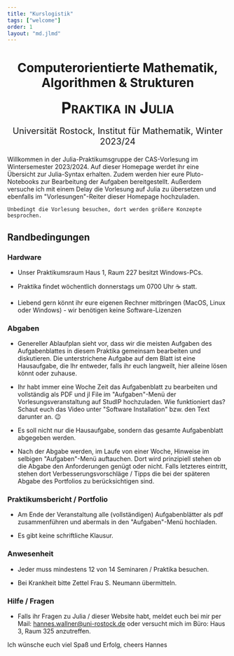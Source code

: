 ```yaml
---
title: "Kurslogistik"
tags: ["welcome"]
order: 1
layout: "md.jlmd"
---
```



<h1 style="text-align:center">
		Computerorientierte Mathematik, Algorithmen & Strukturen
</h1>
<div style="text-align:center">
    <p style="font-weight:bold; font-size: 35px; font-variant: small-caps; margin: 0px">
        Praktika in  Julia
    </p>
    <p style="font-size: 20px;">
        Universität Rostock, Institut für Mathematik, Winter 2023/24<br>
    </p>
</div>


Willkommen in der Julia-Praktikumsgruppe der CAS-Vorlesung im Wintersemester 2023/2024. Auf dieser Homepage werdet ihr eine Übersicht
zur Julia-Syntax erhalten. Zudem werden hier eure Pluto-Notebooks zur Bearbeitung der Aufgaben bereitgestellt. Außerdem versuche ich mit einem Delay die Vorlesung auf Julia zu übersetzen und ebenfalls im "Vorlesungen"-Reiter dieser Homepage hochzuladen.

~~~
Unbedingt die Vorlesung besuchen, dort werden größere Konzepte besprochen.
~~~

## Randbedingungen

### Hardware
- Unser Praktikumsraum Haus 1, Raum 227 besitzt Windows-PCs. 

- Praktika findet wöchentlich donnerstags um 0700 Uhr ☕️ statt.

- Liebend gern könnt ihr eure eigenen Rechner mitbringen (MacOS, Linux oder Windows) - wir benötigen keine Software-Lizenzen

### Abgaben 
- Genereller Ablaufplan sieht vor, dass wir die meisten Aufgaben des Aufgabenblattes in diesem Praktika gemeinsam bearbeiten und diskutieren. Die unterstrichene Aufgabe auf dem Blatt ist eine Hausaufgabe, die Ihr entweder, falls ihr euch langweilt, hier alleine lösen könnt oder zuhause. 

- Ihr habt immer eine Woche Zeit das Aufgabenblatt zu bearbeiten und vollständig als PDF und jl File im "Aufgaben"-Menü der Vorlesungsveranstaltung auf StudIP hochzuladen. Wie funktioniert das? Schaut euch das Video unter "Software Installation" bzw. den Text darunter an. 😉

- Es soll nicht nur die Hausaufgabe, sondern das gesamte Aufgabenblatt abgegeben werden.

- Nach der Abgabe werden, im Laufe von einer Woche, Hinweise im selbigen "Aufgaben"-Menü auftauchen. Dort wird prinzipiell stehen ob die Abgabe den Anforderungen genügt oder nicht. Falls letzteres eintritt, stehen dort Verbesserungsvorschläge / Tipps die bei der späteren Abgabe des Portfolios zu berücksichtigen sind.

### Praktikumsbericht / Portfolio

- Am Ende der Veranstaltung alle (vollständigen) Aufgabenblätter als pdf zusammenführen und abermals in den "Aufgaben"-Menü hochladen.

- Es gibt keine schriftliche Klausur.
### Anwesenheit
- Jeder muss mindestens 12 von 14 Seminaren / Praktika besuchen.

- Bei Krankheit bitte Zettel Frau S. Neumann übermitteln.

### Hilfe / Fragen 
- Falls ihr Fragen zu Julia / dieser Website habt, meldet euch bei mir per Mail: [hannes.wallner@uni-rostock.de](mailto:hannes.wallner@uni-rostock.de) oder versucht mich im Büro: Haus 3, Raum 325 anzutreffen.

Ich wünsche euch viel Spaß und Erfolg,
cheers Hannes
